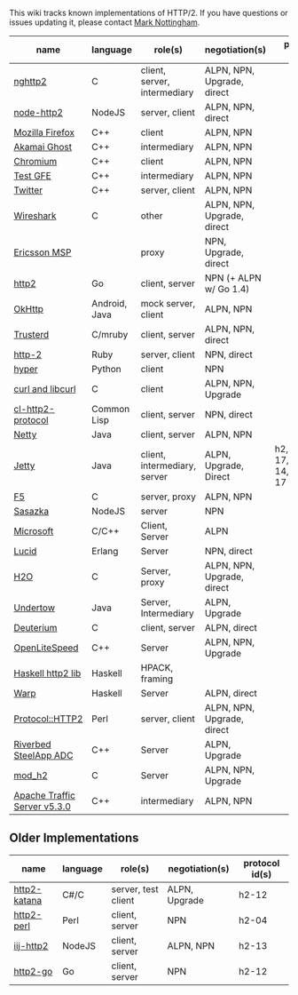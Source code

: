 This wiki tracks known implementations of HTTP/2. If you have questions or issues updating it, please contact [Mark Nottingham](mailto:mnot@mnot.net).

name | language | role(s) | negotiation(s) | protocol id(s)
--- | --- | --- | --- | ---
[nghttp2](https://nghttp2.org) | C | client, server, intermediary | ALPN, NPN, Upgrade, direct | 
[node-http2](https://github.com/molnarg/node-http2) | NodeJS | server, client | ALPN, NPN, direct | 
[Mozilla Firefox](https://wiki.mozilla.org/Networking/http2) | C++ | client | ALPN, NPN | 
[Akamai Ghost](Akamaighost) | C++ | intermediary | ALPN, NPN | 
[Chromium](https://sites.google.com/a/chromium.org/dev/spdy/http2) | C++ | client | ALPN, NPN | 
[Test GFE](testgfe) | C++ | intermediary | ALPN, NPN | 
[Twitter](https://twitter.com/) | C++ | server, client | ALPN, NPN | 
[Wireshark](https://bugs.wireshark.org/bugzilla/show_bug.cgi?id=9042) | C | other | ALPN, NPN, Upgrade, direct | 
[Ericsson MSP](EricssonMSP) | | proxy | NPN, Upgrade, direct | 
[http2](https://github.com/bradfitz/http2) | Go | client, server | NPN (+ ALPN w/ Go 1.4)   | 
[OkHttp](https://github.com/square/okhttp) | Android, Java | mock server, client | ALPN, NPN | 
[Trusterd](https://github.com/matsumoto-r/trusterd) | C/mruby | client, server | ALPN, NPN, direct | 
[http-2](https://github.com/igrigorik/http-2) | Ruby | server, client | NPN, direct | 
[hyper](https://github.com/lukasa/hyper) | Python | client | NPN |  
[curl and libcurl](http://curl.haxx.se/) | C | client | ALPN, NPN, Upgrade | 
[cl-http2-protocol](https://github.com/akamai/cl-http2-protocol) | Common Lisp | client, server | NPN, direct | 
[Netty](http://netty.io/) | Java | client, server | ALPN, NPN | 
[Jetty](http://git.eclipse.org/c/jetty/org.eclipse.jetty.project.git/tree/?h=master) | Java | client, intermediary, server | ALPN, Upgrade, Direct | h2,h2-17,h2-14,h2c,h2c-17
[F5](F5)| C | server, proxy | ALPN, NPN | 
[Sasazka](https://github.com/summerwind/sasazka) | NodeJS | server | NPN | 
[Microsoft](https://github.com/http2/http2-spec/wiki/Microsoft-HTTP-2-Prototype) | C/C++ | Client, Server | ALPN | 
[Lucid](https://github.com/tatsuhiro-t/lucid) | Erlang | Server | NPN, direct | 
[H2O](https://github.com/kazuho/h2o) | C | Server, proxy | ALPN, NPN, Upgrade, direct | 
[Undertow](https://http2.undertow.io) | Java | Server, Intermediary | ALPN, Upgrade | 
[Deuterium](http://robbysimpson.com/deuterium) | C | client, server | ALPN, direct | 
[OpenLiteSpeed](http://open.litespeedtech.com) | C++ | Server | ALPN, NPN, Upgrade | 
[Haskell http2 lib](http://hackage.haskell.org/package/http2) | Haskell | HPACK, framing | | 
[Warp](http://hackage.haskell.org/package/warp) | Haskell | Server | ALPN, direct | 
[Protocol::HTTP2](https://github.com/vlet/p5-Protocol-HTTP2) | Perl | server, client | ALPN, NPN, Upgrade, direct | 
[Riverbed SteelApp ADC](http://www.riverbed.com/products/application-delivery-performance/load-balancer.html) | C++ | Server | ALPN, Upgrade | 
[mod_h2](https://icing.github.io/mod_h2/) | C | Server | ALPN, NPN, Upgrade | 
[Apache Traffic Server v5.3.0](http://trafficserver.apache.org/) | C++ | intermediary | ALPN, NPN | 

## Older Implementations

name | language | role(s) | negotiation(s) | protocol id(s)
--- | --- | --- | --- | ---
[http2-katana](https://github.com/MSOpenTech/http2-katana) | C#/C | server, test client | ALPN, Upgrade | h2-12
[http2-perl](https://github.com/sludin/http2-perl) | Perl | client, server | NPN | h2-04
[iij-http2](https://github.com/shigeki/interop-iij-http2) | NodeJS | client, server| ALPN, NPN | h2-13
[http2-go](https://github.com/Jxck/http2) | Go | client, server | NPN | h2-12